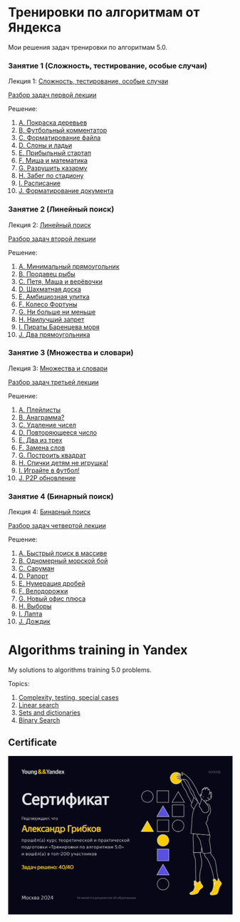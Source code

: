 # Тренировки по алгоритмам от Яндекса

Мои решения задач тренировки по алгоритмам 5.0.

### Занятие 1 (Сложность, тестирование, особые случаи)

Лекция 1: [Сложность, тестирование, особые случаи](https://www.youtube.com/watch?v=SVkJ77_Fl1o)

[Разбор задач первой лекции](https://www.youtube.com/watch?v=IesJVRj-Q40)

Решение:

1. [A. Покраска деревьев](src/complexity/PaintingTrees.kt)
2. [B. Футбольный комментатор](src/complexity/FootballCommentator.kt)
3. [C. Форматирование файла](src/complexity/FileFormatting.kt)
4. [D. Слоны и ладьи](src/complexity/BishopsAndRooks.kt)
5. [E. Прибыльный стартап](src/complexity/ProfitableStartup.kt)
6. [F. Миша и математика](src/complexity/MishaAndMathematics.kt)
7. [G. Разрушить казарму](src/complexity/DestroyBarracks.kt)
8. [H. Забег по стадиону](src/complexity/RaceAroundStadium.kt)
9. [I. Расписание](src/complexity/Schedule.kt)
10. [J. Форматирование документа](src/complexity/CharArrayVersion.kt)

### Занятие 2 (Линейный поиск)

Лекция 2: [Линейный поиск](https://www.youtube.com/watch?v=7P4yu7rQADI)

[Разбор задач второй лекции](https://www.youtube.com/watch?v=PyLX9vzrwqY)

Решение:

1. [A. Минимальный прямоугольник](src/linearsearch/MinimalRectangle.kt)
2. [B. Продавец рыбы](src/linearsearch/FishSeller.kt)
3. [C. Петя, Маша и верёвочки](src/linearsearch/Ropes.kt)
4. [D. Шахматная доска](src/linearsearch/ChessBoard.kt)
5. [E. Амбициозная улитка](src/linearsearch/AmbitiousSnail.kt)
6. [F. Колесо Фортуны](src/linearsearch/WheelOfFortune.kt)
7. [G. Ни больше ни меньше](src/linearsearch/NoMoreNoLess.kt)
8. [H. Наилучший запрет](src/linearsearch/BestBan.kt)
9. [I. Пираты Баренцева моря](src/linearsearch/PiratesOfBarentsSea.kt)
10. [J. Два прямоугольника](src/linearsearch/TwoRectangles.kt)

### Занятие 3 (Множества и словари)

Лекция 3: [Множества и словари](https://www.youtube.com/watch?v=jQOnYzW8ZOE)

[Разбор задач третьей лекции](https://www.youtube.com/watch?v=GQdvaoPxbZE)

Решение:

1. [A. Плейлисты](src/setsandmaps/Playlists.kt)
2. [B. Анаграмма?](src/setsandmaps/Anagram.kt)
3. [C. Удаление чисел](src/setsandmaps/RemovingNumbers.kt)
4. [D. Повторяющееся число](src/setsandmaps/RepeatingNumber.kt)
5. [E. Два из трех](src/setsandmaps/TwoOutOfThree.kt)
6. [F. Замена слов](src/setsandmaps/ReplacingWords.kt)
7. [G. Построить квадрат](src/setsandmaps/BuildSquare.kt)
8. [H. Спички детям не игрушка!](src/setsandmaps/MatchesAreNotToyForChildren.kt)
9. [I. Играйте в футбол!](src/setsandmaps/PlayFootball.kt)
10. [J. P2P обновление](src/setsandmaps/P2PUpdate.kt)

### Занятие 4 (Бинарный поиск)

Лекция 4: [Бинарный поиск](https://www.youtube.com/watch?v=-B6xvDeGyPg)

[Разбор задач четвертой лекции](https://www.youtube.com/watch?v=H2qC2rFES-s)

Решение:

1. [A. Быстрый поиск в массиве](src/binarysearch/QuickSearchInArray.kt)
2. [B. Одномерный морской бой](src/binarysearch/OneDimensionalNavalCombat.kt)
3. [C. Саруман](src/binarysearch/Saruman.kt)
4. [D. Рапорт](src/binarysearch/Report.kt)
5. [E. Нумерация дробей](src/binarysearch/NumberingFractions.kt)
6. [F. Велодорожки](src/binarysearch/CyclePaths.kt)
7. [G. Новый офис плюса](src/binarysearch/newofficeplus)
8. [H. Выборы](src/binarysearch/Elections.kt)
9. [I. Лапта](src/binarysearch/Lapta.kt)
10. [J. Дождик](src/binarysearch/Rain.kt)

# Algorithms training in Yandex

My solutions to algorithms training 5.0 problems.

Topics:

1. [Complexity, testing, special cases](src/complexity)
2. [Linear search](src/linearsearch)
3. [Sets and dictionaries](src/setsandmaps)
4. [Binary Search](src/binarysearch)

## Certificate

![Certificate5.jpg](assets/Certificate5.jpg)